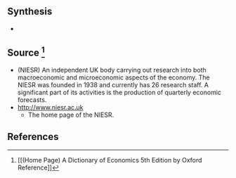## Synthesis
- 
## Source [^1]
- (NIESR) An independent UK body carrying out research into both macroeconomic and microeconomic aspects of the economy. The NIESR was founded in 1938 and currently has 26 research staff. A significant part of its activities is the production of quarterly economic forecasts.
- http://www.niesr.ac.uk
	- The home page of the NIESR.
## References

[^1]: [[(Home Page) A Dictionary of Economics 5th Edition by Oxford Reference]]